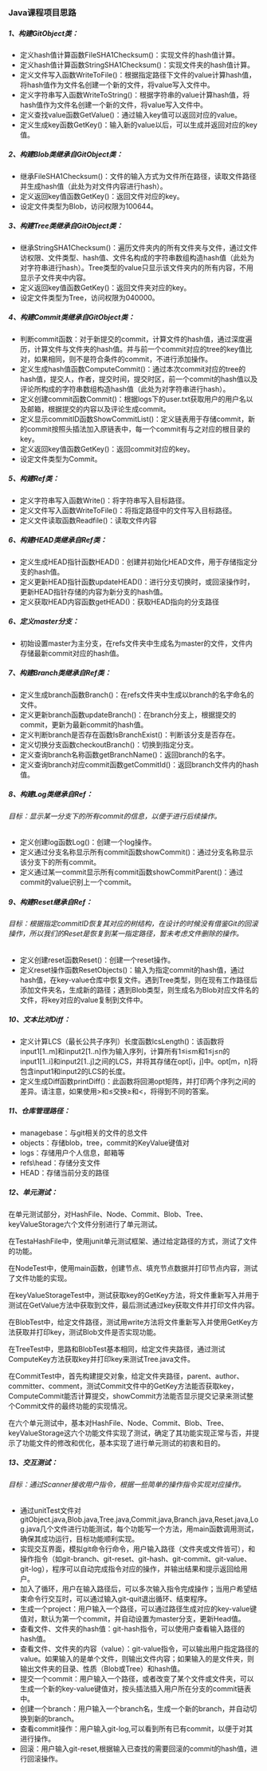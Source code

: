 ### Java课程项目思路

##### 1、构建GitObject类：

- 定义hash值计算函数FileSHA1Checksum()：实现文件的hash值计算。
- 定义hash值计算函数StringSHA1Checksum()：实现文件夹的hash值计算。
- 定义文件写入函数WriteToFile()：根据指定路径下文件的value计算hash值，将hash值作为文件名创建一个新的文件，将value写入文件中。
- 定义字符串写入函数WriteToString()：根据字符串的value计算hash值，将hash值作为文件名创建一个新的文件，将value写入文件中。
- 定义查找value函数GetValue()：通过输入key值可以返回对应的value。
- 定义生成key函数GetKey()：输入新的value以后，可以生成并返回对应的key值。


##### 2、构建Blob类继承自GitObject类：

- 继承FileSHA1Checksum()：文件的输入方式为文件所在路径，读取文件路径并生成hash值（此处为对文件内容进行hash）。
- 定义返回key值函数GetKey()：返回文件对应的key。
- 设定文件类型为Blob，访问权限为100644。

##### 3、构建Tree类继承自GitObject类：

- 继承StringSHA1Checksum()：遍历文件夹内的所有文件夹与文件，通过文件访权限、文件类型、hash值、文件名构成的字符串数组构造hash值（此处为对字符串进行hash）。Tree类型的value只显示该文件夹内的所有内容，不用显示子文件夹中内容。
- 定义返回key值函数GetKey()：返回文件夹对应的key。
- 设定文件类型为Tree，访问权限为040000。

##### 4、构建Commit类继承自GitObject类：

- 判断commit函数：对于新提交的commit，计算文件的hash值，通过深度遍历，计算文件与文件夹的hash值。并与前一个commit对应的tree的key值比对，如果相同，则不是符合条件的commit，不进行添加操作。
- 定义生成hash值函数ComputeCommit()：通过本次commit对应的tree的hash值，提交人，作者，提交时间，提交时区，前一个commit的hash值以及评论所构成的字符串数组构造hash值（此处为对字符串进行hash）。
- 定义创建commit函数Commit()：根据logs下的user.txt获取用户的用户名以及邮箱，根据提交的内容以及评论生成commit。
- 定义显示commitID函数ShowCommitList()：定义链表用于存储commit，新的commit按照头插法加入原链表中，每一个commit有与之对应的根目录的key。
- 定义返回key值函数GetKey()：返回commit对应的key。
- 设定文件类型为Commit。

##### 5、构建Ref类：

- 定义字符串写入函数Write()：将字符串写入目标路径。
- 定义文件写入函数WriteToFile()：将指定路径中的文件写入目标路径。
- 定义文件读取函数Readfile()：读取文件内容

##### 6、构建HEAD类继承自Ref类：

- 定义生成HEAD指针函数HEAD()：创建并初始化HEAD文件，用于存储指定分支的hash值。
- 定义更新HEAD指针函数updateHEAD()：进行分支切换时，或回滚操作时，更新HEAD指针存储的内容为新分支的hash值。
- 定义获取HEAD内容函数getHEAD()：获取HEAD指向的分支路径

##### 6、定义master分支：

- 初始设置master为主分支，在refs文件夹中生成名为master的文件，文件内存储最新commit对应的hash值。

##### 7、构建Branch类继承自Ref类：


- 定义生成branch函数Branch()：在refs文件夹中生成以branch的名字命名的文件。
- 定义更新branch函数updateBranch()：在branch分支上，根据提交的commit，更新为最新commit的hash值。
- 定义判断branch是否存在函数IsBranchExist()：判断该分支是否存在。
- 定义切换分支函数checkoutBranch()：切换到指定分支。
- 定义查询branch名称函数getBranchName()：返回branch的名字。
- 定义查询branch对应commit函数getCommitId()：返回branch文件内的hash值。

##### 8、构建Log类继承自Ref：

###### 目标：显示某一分支下的所有commit的信息，以便于进行后续操作。

- 定义创建log函数Log()：创建一个log操作。
- 定义通过分支名称显示所有commit函数showCommit()：通过分支名称显示该分支下的所有commit。
- 定义通过某一commit显示所有commit函数showCommitParent()：通过commit的value识别上一个commit。

##### 9、构建Reset继承自Ref：

###### 目标：根据指定commitID恢复其对应的树结构，在设计的时候没有借鉴Git的回滚操作，所以我们的Reset是恢复到某一指定路径，暂未考虑文件删除的操作。

- 定义创建reset函数Reset()：创建一个reset操作。
- 定义reset操作函数ResetObjects()：输入为指定commit的hash值，通过hash值，在key-value仓库中恢复文件。遇到Tree类型，则在现有工作路径后添加文件夹名，生成新的路径；遇到Blob类型，则生成名为Blob对应文件名的文件，将key对应的value复制到文件中。

##### 10、文本比对Diff：

- 定义计算LCS（最长公共子序列）长度函数lcsLength()：该函数将input1[1..m]和input2[1..n]作为输入序列，计算所有1≤i≤m和1≤j≤n的input1[1..i]和input2[1..j]之间的LCS，并将其存储在opt[i，j]中。opt[m，n]将包含input1和input2的LCS的长度。
- 定义生成Diff函数printDiff()：此函数将回溯opt矩阵，并打印两个序列之间的差异。请注意，如果使用>和≤交换≥和<，将得到不同的答案。

##### 11、仓库管理路径：

- managebase：与git相关的文件的总文件
- objects：存储blob，tree，commit的KeyValue键值对
- logs：存储用户个人信息，邮箱等
- refs\head：存储分支文件
- HEAD：存储当前分支的路径

##### 12、单元测试：
在单元测试部分，对HashFile、Node、Commit、Blob、Tree、keyValueStorage六个文件分别进行了单元测试。

在TestaHashFile中，使用junit单元测试框架、通过给定路径的方式，测试了文件的功能。

在NodeTest中，使用main函数，创建节点、填充节点数据并打印节点内容，测试了文件功能的实现。

在keyValueStorageTest中，测试获取key的GetKey方法，将文件重新写入并用于测试在GetValue方法中获取到文件，最后测试通过key获取文件并打印文件内容。

在BlobTest中，给定文件路径，测试用write方法将文件重新写入并使用GetKey方法获取并打印key，测试Blob文件是否实现功能。

在TreeTest中，思路和BlobTest基本相同，给定文件夹路径，通过测试ComputeKey方法获取key并打印key来测试Tree.java文件。

在CommitTest中，首先构建提交对象，给定文件夹路径，parent、author、committer、comment，测试Commit文件中的GetKey方法能否获取key，ComputeCommit能否计算提交，showCommit方法能否显示提交记录来测试整个Commit文件的最终功能的实现情况。

在六个单元测试中，基本对HashFile、Node、Commit、Blob、Tree、keyValueStorage这六个功能文件实现了测试，确定了其功能实现正常与否，并提示了功能文件的修改和优化，基本实现了进行单元测试的初衷和目的。


##### 13、交互测试：

###### 目标：通过Scanner接收用户指令，根据一些简单的操作指令实现对应操作。


- 通过unitTest文件对gitObject.java,Blob.java,Tree.java,Commit.java,Branch.java,Reset.java,Log.java几个文件进行功能测试，每个功能写一个方法，用main函数调用测试，确保其成功运行，目标功能顺利实现。
- 实现交互界面，模拟git命令行命令，用户输入路径（文件夹或文件皆可），和操作指令（如git-branch、git-reset、git-hash、git-commit、git-value、git-log），程序可以自动完成指令对应的操作，并输出结果和提示返回给用户。
- 加入了循环，用户在输入路径后，可以多次输入指令完成操作；当用户希望结束命令行交互时，可以通过输入git-quit退出循环、结束程序。
- 生成一个project：用户输入一个路径，可以通过路径生成对应的key-value键值对，默认为第一个commit，并自动设置为master分支，更新Head值。
- 查看文件、文件夹的hash值：git-hash指令，可以使用户查看输入路径的hash值。
- 查看文件、文件夹的内容（value）：git-value指令，可以输出用户指定路径的value。如果输入的是单个文件，则输出文件内容；如果输入的是文件夹，则输出文件夹的目录、性质（Blob或Tree）和hash值。
- 提交一个commit：用户输入一个路径，或者改变了某个文件或文件夹，可以生成一个新的key-value键值对，按头插法插入用户所在分支的commit链表中。
- 创建一个branch：用户输入一个branch名，生成一个新的branch，并自动切换到新的branch。
- 查看commit操作：用户输入git-log,可以看到所有已有commit，以便于对其进行操作。
- 回滚：用户输入git-reset,根据输入已查找的需要回滚的commit的hash值，进行回滚操作。
